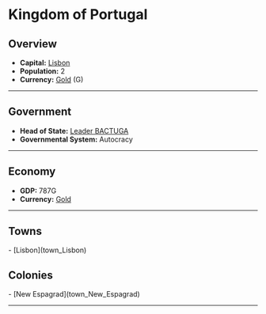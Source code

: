 # <!--NAME-->Kingdom of Portugal<!--NAME-->

## Overview

- **Capital:** <!--CAPITAL_LINK-->[Lisbon](town_Lisbon)<!--CAPITAL_LINK-->
- **Population:** <!--POPULATION-->2<!--POPULATION-->
- **Currency:** <!--CURRENCY_LINK-->[Gold](currency_Gold)<!--CURRENCY_LINK--> (<!--CURRENCY_ABV-->G<!--CURRENCY_ABV-->)

---

## Government

- **Head of State:** <!--LEADER_TITLE_LINK-->[Leader BACTUGA](user_BACTUGA)<!--LEADER_TITLE_LINK-->
- **Governmental System:** <!--GOVERNMENT-->Autocracy<!--GOVERNMENT-->

---

## Economy

- **GDP:** <!--GDP-->787G<!--GDP-->
- **Currency:** <!--CURRENCY_LINK-->[Gold](currency_Gold)<!--CURRENCY_LINK-->

---

## Towns

<!--TOWNS-->- [Lisbon](town_Lisbon)<!--TOWNS-->

## Colonies

<!--COLONIES-->- [New Espagrad](town_New_Espagrad)<!--COLONIES-->

---